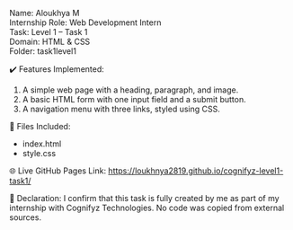 Name: Aloukhya M  
Internship Role: Web Development Intern  
Task: Level 1 – Task 1  
Domain: HTML & CSS  
Folder: task1level1

✔️ Features Implemented:
1. A simple web page with a heading, paragraph, and image.
2. A basic HTML form with one input field and a submit button.
3. A navigation menu with three links, styled using CSS.

📂 Files Included:
- index.html
- style.css

🌐 Live GitHub Pages Link:
https://loukhnya2819.github.io/cognifyz-level1-task1/

📢 Declaration:
I confirm that this task is fully created by me as part of my internship with Cognifyz Technologies. No code was copied from external sources.
